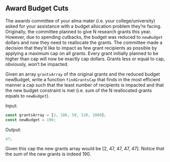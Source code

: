 ## Award Budget Cuts

The awards committee of your alma mater (i.e. your college/university) asked for your assistance with a budget allocation problem they’re facing. Originally, the committee planned to give N research grants this year. However, due to spending cutbacks, the budget was reduced to `newBudget` dollars and now they need to reallocate the grants. The committee made a decision that they’d like to impact as few grant recipients as possible by applying a maximum cap on all grants. Every grant initially planned to be higher than cap will now be exactly cap dollars. Grants less or equal to cap, obviously, won’t be impacted.

Given an array `grantsArray` of the original grants and the reduced budget newBudget, write a function `findGrantsCap` that finds in the most efficient manner a cap such that the least number of recipients is impacted and that the new budget constraint is met (i.e. sum of the N reallocated grants equals to `newBudget`).

Input:

```javascript
const grantsArray = [2, 100, 50, 120, 1000];
const newBudget = 190;
```

Output:

```javascript
47;
```

Given this cap the new grants array would be [2, 47, 47, 47, 47]. Notice that the sum of the new grants is indeed 190.
